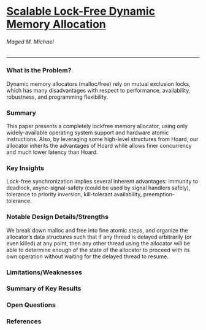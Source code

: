 # [Scalable Lock-Free Dynamic Memory Allocation](https://dl.acm.org/citation.cfm?id=996848/)

###### Maged M. Michael

---

### What is the Problem?

Dynamic memory allocators (malloc/free) rely on mutual exclusion locks, which has many disadvantages with respect to performance, availability, robustness, and programming flexibility.

### Summary

This paper presents a completely lockfree memory allocator, using only widely-available operating system support and hardware atomic instructions. Also, by leveraging some high-level structures from Hoard, our allocator inherits the advantages of Hoard while allows finer concurrency and much lower latency than Hoard.

### Key Insights

Lock-free synchronization implies several inherent advantages: immunity to deadlock, async-signal-safety (could be used by signal handlers safely), tolerance to priority inversion, kill-tolerant availability, preemption-tolerance.

### Notable Design Details/Strengths

We break down malloc and free into fine atomic steps, and organize the allocator’s data structures such that if any thread is delayed arbitrarily (or even killed) at any point, then any other thread using the allocator will be able to determine enough of the state of the allocator to proceed with its own operation without waiting for the delayed thread to resume.

### Limitations/Weaknesses

### Summary of Key Results

### Open Questions

### References

